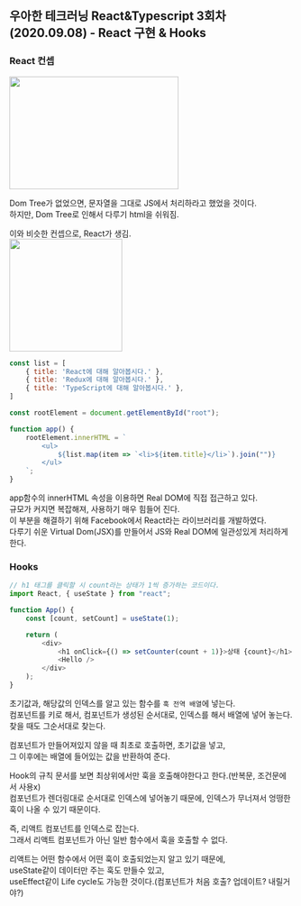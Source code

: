 ## 우아한 테크러닝 React&Typescript 3회차 (2020.09.08) - React 구현 & Hooks


### React 컨셉

<img src="https://user-images.githubusercontent.com/47289479/93054446-4b807280-f6a4-11ea-943f-21307e05ece6.JPG"  width="300" height="200" />  

Dom Tree가 없었으면, 문자열을 그대로 JS에서 처리하라고 했었을 것이다.  
하지만, Dom Tree로 인해서 다루기 html을 쉬워짐.  

이와 비슷한 컨셉으로, React가 생김.  
<img src="https://user-images.githubusercontent.com/47289479/93054585-81255b80-f6a4-11ea-88a3-e83eff6b305e.JPG"  width="200" height="200" />  


```javascript
const list = [
    { title: 'React에 대해 알아봅시다.' },
    { title: 'Redux에 대해 알아봅시다.' },
    { title: 'TypeScript에 대해 알아봅시다.' },
]

const rootElement = document.getElementById("root");

function app() {
    rootElement.innerHTML = `
        <ul>
            ${list.map(item => `<li>${item.title}</li>`).join("")}
        </ul>
    `;
}
```

app함수의 innerHTML 속성을 이용하면 Real DOM에 직접 접근하고 있다.  
규모가 커지면 복잡해져, 사용하기 매우 힘들어 진다.  
이 부분을 해결하기 위해 Facebook에서 React라는 라이브러리를 개발하였다.  
다루기 쉬운 Virtual Dom(JSX)를 만들어서 JS와 Real DOM에 일관성있게 처리하게한다.  




### Hooks

```javascript
// h1 태그를 클릭할 시 count라는 상태가 1씩 증가하는 코드이다.
import React, { useState } from "react";

function App() {
    const [count, setCount] = useState(1);

    return (
        <div>
            <h1 onClick={() => setCounter(count + 1)}>상태 {count}</h1>
            <Hello />
        </div>
    );
}
```

초기값과, 해당값의 인덱스를 알고 있는 함수를 `훅 전역 배열`에 넣는다.  
컴포넌트를 키로 해서, 컴포넌트가 생성된 순서대로, 인덱스를 해서 배열에 넣어 놓는다. 찾을 때도 그순서대로 찾는다.  

컴포넌트가 만들어져있지 않을 때 최초로 호출하면, 초기값을 넣고,  
그 이후에는 배열에 들어있는 값을 반환하여 준다.  


Hook의 규칙 문서를 보면 최상위에서만 훅을 호출해야한다고 한다.(반복문, 조건문에서 사용x)  
컴포넌트가 렌더링대로 순서대로 인덱스에 넣어놓기 때문에, 인덱스가 무너져서 엉떵한 훅이 나올 수 있기 때문이다.  

즉, 리액트 컴포넌트를 인덱스로 잡는다.  
그래서 리액트 컴포넌트가 아닌 일반 함수에서 훅을 호출할 수 없다.  

리액트는 어떤 함수에서 어떤 훅이 호출되었는지 알고 있기 때문에,  
useState같이 데이터만 주는 훅도 만들수 있고,  
useEffect같이 Life cycle도 가능한 것이다.(컴포넌트가 처음 호출? 업데이트? 내릴거야?)  



